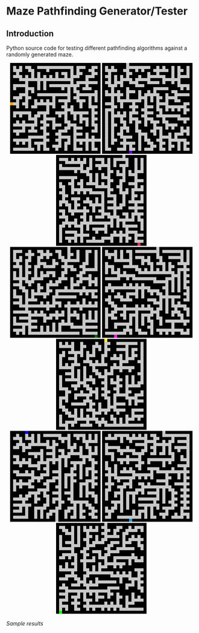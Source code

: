 # Maze Pathfinding Generator/Tester

## Introduction

Python source code for testing different pathfinding algorithms against a randomly generated maze.


<p align="center">
  <img src="demo/1out.gif" width="240">
  <img src="demo/2out.gif" width="240">
  <img src="demo/3out.gif" width="240"><br/>
  <img src="demo/4out.gif" width="240">
  <img src="demo/5out.gif" width="240">
  <img src="demo/6out.gif" width="240"><br/>
  <img src="demo/7out.gif" width="240">
  <img src="demo/8out.gif" width="240">
  <img src="demo/9out.gif" width="240"><br/>
  
  <i>Sample results</i>
</p>
